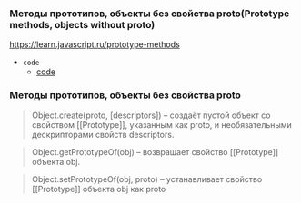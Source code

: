 ### Методы прототипов, объекты без свойства __proto__(Prototype methods, objects without __proto__)

https://learn.javascript.ru/prototype-methods

- `code`
    - [code](../../codes/8-prototypes/_4-prototype-methods.ts)

### Методы прототипов, объекты без свойства __proto__

> Object.create(proto, [descriptors]) – создаёт пустой объект со свойством [[Prototype]], указанным как proto, и
> необязательными дескрипторами свойств descriptors.

> Object.getPrototypeOf(obj) – возвращает свойство [[Prototype]] объекта obj.

> Object.setPrototypeOf(obj, proto) – устанавливает свойство [[Prototype]] объекта obj как proto
